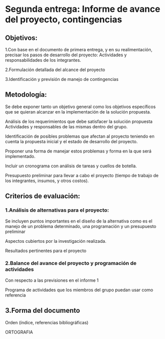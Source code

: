 # Segunda entrega: Informe de avance del proyecto, contingencias #

## Objetivos: ##

1.Con base en el documento de primera entrega, y en su realimentación, precisar los pasos de desarrollo del proyecto: Actividades y responsabilidades de los integrantes.

2.Formulación detallada del alcance del proyecto

3.Identificación y previsión de manejo de contingencias

## Metodología: ##

Se debe exponer tanto un objetivo general como los objetivos específicos que se quieran alcanzar en la implementación de la solución propuesta.

Análisis de los requerimientos que debe satisfacer la solución propuesta
Actividades y responsables de las mismas dentro del grupo.

Identificación de posibles problemas que afectan al proyecto teniendo en cuenta la propuesta inicial y el estado de desarrollo del proyecto.

Proponer una forma de manejar estos problemas y forma en la que será implementado.

Incluir un cronograma con análisis de tareas y cuellos de botella.

Presupuesto preliminar para llevar a cabo el proyecto (tiempo de trabajo de los integrantes, insumos, y otros costos).

## Criterios de evaluación: ##

### 1.Análisis de alternativas para el proyecto: ###

Se incluyen puntos importantes en el diseño de la alternativa como es el manejo de un problema determinado, una programación y un presupuesto preliminar

Aspectos cubiertos por la investigación realizada.

Resultados pertinentes para el proyecto

### 2.Balance del avance del proyecto y programación de actividades ###

Con respecto a las previsiones en el informe 1

Programa de actividades que los miembros del grupo puedan usar como referencia

## 3.Forma del documento ##

Orden (índice, referencias bibliográficas)

ORTOGRAFIA